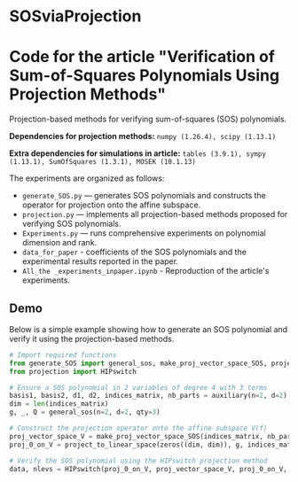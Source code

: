 # SOSviaProjection
# Code for the article "Verification of Sum-of-Squares Polynomials Using Projection Methods"

Projection-based methods for verifying sum-of-squares (SOS) polynomials.

**Dependencies for projection methods:** `numpy (1.26.4), scipy (1.13.1)`

**Extra dependencies for simulations in article:** `tables (3.9.1), sympy (1.13.1), SumOfSquares (1.3.1), MOSEK (10.1.13)`

The experiments are organized as follows:
* `generate_SOS.py` — generates SOS polynomials and constructs the operator for projection onto the affine subspace.
* `projection.py` — implements all projection-based methods proposed for verifying SOS polynomials.
* `Experiments.py` — runs comprehensive experiments on polynomial dimension and rank.
* `data_for_paper` - coefficients of the SOS polynomials and the experimental results reported in the paper.
* `All_the _experiments_inpaper.ipynb` - Reproduction of the article's experiments.

## Demo

Below is a simple example showing how to generate an SOS polynomial and verify it using the projection-based methods.

```python
# Import required functions
from generate_SOS import general_sos, make_proj_vector_space_SOS, project_to_linear_space, auxiliary
from projection import HIPswitch

# Ensure a SOS polynomial in 2 variables of degree 4 with 3 terms
basis1, basis2, d1, d2, indices_matrix, nb_parts = auxiliary(n=2, d=2)
dim = len(indices_matrix)
g, _, Q = general_sos(n=2, d=2, qty=3)

# Construct the projection operator onto the affine subspace V(f)
proj_vector_space_V = make_proj_vector_space_SOS(indices_matrix, nb_parts)
proj_0_on_V = project_to_linear_space(zeros((dim, dim)), g, indices_matrix, nb_parts)

# Verify the SOS polynomial using the HIPswitch projection method
data, nlevs = HIPswitch(proj_0_on_V, proj_vector_space_V, proj_0_on_V, maxiter=1000, tol=1e-8)
